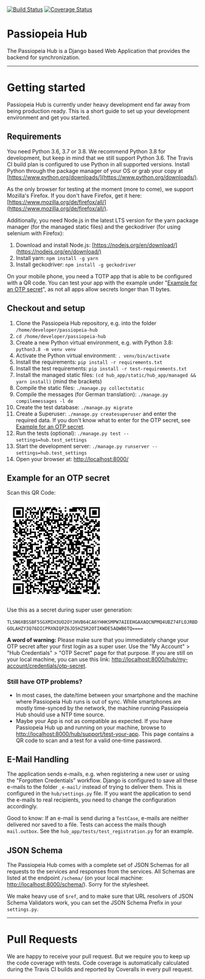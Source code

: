 [![Build Status](https://travis-ci.org/passiopeia/passiopeia-hub.svg?branch=master)](https://travis-ci.org/passiopeia/passiopeia-hub)
[![Coverage Status](https://coveralls.io/repos/github/passiopeia/passiopeia-hub/badge.svg?branch=master)](https://coveralls.io/github/passiopeia/passiopeia-hub?branch=master)

# Passiopeia Hub

The Passiopeia Hub is a Django based Web Application that provides the backend for synchronization.

---

# Getting started

Passiopeia Hub is currently under heavy development end far away from being production ready. This is a short guide to
set up your development environment and get you started.

## Requirements

You need Python 3.6, 3.7 or 3.8. We recommend Python 3.8 for development, but keep in mind that we still support Python
3.6. The Travis CI build plan is configured to use Python in all supported versions. Install Python through the package
manager of your OS or grab your copy at [https://www.python.org/downloads/](https://www.python.org/downloads/).

As the only browser for testing at the moment (more to come), we support Mozilla's Firefox. If you don't have Firefox,
get it here: [https://www.mozilla.org/de/firefox/all/](https://www.mozilla.org/de/firefox/all/).

Additionally, you need Node.js in the latest LTS version for the yarn package manager (for the managed static files) and
the geckodriver (for using selenium with Firefox):

1. Download and install Node.js: [https://nodejs.org/en/download/](https://nodejs.org/en/download/)
2. Install yarn: `npm install -g yarn`
3. Install geckodriver: `npm install -g geckodriver`

On your mobile phone, you need a TOTP app that is able to be configured with a QR code. You can test your app with the
example under "[Example for an OTP secret](#example-for-an-otp-secret)", as not all apps allow secrets longer than 11
bytes.

## Checkout and setup

1. Clone the Passiopeia Hub repository, e.g. into the folder `/home/developer/passiopeia-hub`
2. `cd /home/developer/passiopeia-hub`
3. Create a new Python virtual environment, e.g. with Python 3.8: `python3.8 -m venv venv`
4. Activate the Python virtual environment: `. venv/bin/activate`
5. Install the requirements: `pip install -r requirements.txt`
6. Install the test requirements: `pip install -r test-requirements.txt`
7. Install the managed static files: `(cd hub_app/static/hub_app/managed && yarn install)` (mind the brackets)
8. Compile the static files: `./manage.py collectstatic`
9. Compile the messages (for German translation): `./manage.py compilemessages -l de`
10. Create the test database: `./manage.py migrate`
11. Create a Superuser: `./manage.py createsuperuser` and enter the required data. If you don't know what to enter for
the OTP secret, see [Example for an OTP secret](#example-for-an-otp-secret).
12. Run the tests (optional): `./manage.py test --settings=hub.test_settings`
13. Start the development server: `./manage.py runserver --settings=hub.test_settings`
14. Open your browser at: [http://localhost:8000/](http://localhost:8000/)

## Example for an OTP secret

Scan this QR Code:

![Development Secret](doc_files/development-secret.png)

Use this as a secret during super user generation:

`TLSN6XBSSBF5SGXMIH3UO2OYJHVB64CA6YHHKSMPW7AIEEHGAXAQCNPMQ4UBZ74FLOJRBDGOLAHZY3Q76DICPRXNIQPZ6JD5HZ5R2OTIKWDE5AQWB6TQ====`

**A word of warning:** Please make sure that you immediately change your OTP secret after your first login as a super
user. Use the "My Account" > "Hub Credentials" > "OTP Secret" page for that purpose. If you are still on your local
machine, you can use this link:
[http://localhost:8000/hub/my-account/credentials/otp-secret](http://localhost:8000/hub/my-account/credentials/otp-secret). 

### Still have OTP problems?

- In most cases, the date/time between your smartphone and the machine where Passiopeia Hub runs is out of sync. While
smartphones are mostly time-synced by the network, the machine running Passiopeia Hub should use a NTP time source.
- Maybe your App is not as compatible as expected. If you have Passiopeia Hub up and running on your machine, browse to
[http://localhost:8000/hub/support/test-your-app](http://localhost:8000/hub/support/test-your-app). This page contains
a QR code to scan and a test for a valid one-time password.

## E-Mail Handling

The application sends e-mails, e.g. when registering a new user or using the "Forgotten Credentials" workflow. Django is
configured to save all these e-mails to the folder `_e-mail/` instead of trying to deliver them. This is configured in
the `hub/settings.py` file. If you want the application to send the e-mails to real recipients, you need to change the
configuration accordingly.

Good to know: If an e-mail is send during a `TestCase`, e-mails are neither delivered nor saved to a file. Tests can
access the mails though `mail.outbox`. See the `hub_app/tests/test_registration.py` for an example.

## JSON Schema

The Passiopeia Hub comes with a complete set of JSON Schemas for all requests to the services and responses from the
services. All Schemas are listed at the endpoint `/schema/` (on your local machine: 
[http://localhost:8000/schema/](http://localhost:8000/schema/)). Sorry for the stylesheet.
 
We make heavy use of `$ref`, and to make sure that URL resolvers of JSON Schema Validators work, you can set the JSON
Schema Prefix in your `settings.py`.

---

# Pull Requests

We are happy to receive your pull request. But we require you to keep up the code coverage with tests. Code coverage is
automatically calculated during the Travis CI builds and reported by Coveralls in every pull request.
